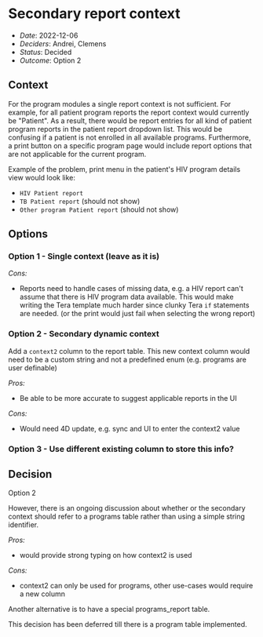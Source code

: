 # Secondary report context

- _Date_: 2022-12-06
- _Deciders_: Andrei, Clemens
- _Status_: Decided
- _Outcome_: Option 2

## Context

For the program modules a single report context is not sufficient.
For example, for all patient program reports the report context would currently be "Patient".
As a result, there would be report entries for all kind of patient program reports in the patient report dropdown list.
This would be confusing if a patient is not enrolled in all available programs.
Furthermore, a print button on a specific program page would include report options that are not applicable for the current program.

Example of the problem, print menu in the patient's HIV program details view would look like:

- `HIV Patient report`
- `TB Patient report` (should not show)
- `Other program Patient report` (should not show)

## Options

### Option 1 - Single context (leave as it is)

_Cons:_

- Reports need to handle cases of missing data, e.g. a HIV report can't assume that there is HIV program data available.
  This would make writing the Tera template much harder since clunky Tera `if` statements are needed.
  (or the print would just fail when selecting the wrong report)

### Option 2 - Secondary dynamic context

Add a `context2` column to the report table.
This new context column would need to be a custom string and not a predefined enum (e.g. programs are user definable)

_Pros:_

- Be able to be more accurate to suggest applicable reports in the UI

_Cons:_

- Would need 4D update, e.g. sync and UI to enter the context2 value

### Option 3 - Use different existing column to store this info?

## Decision

Option 2

However, there is an ongoing discussion about whether or the secondary context should refer to a programs table rather than using a simple string identifier.

_Pros:_

- would provide strong typing on how context2 is used

_Cons:_

- context2 can only be used for programs, other use-cases would require a new column

Another alternative is to have a special programs_report table.

This decision has been deferred till there is a program table implemented.
